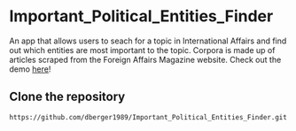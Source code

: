 # Important_Political_Entities_Finder

An app that allows users to seach for a topic in International Affairs and find out which entities are most important to the topic. Corpora is made up of articles scraped from the Foreign Affairs Magazine website. Check out the demo [here](http://107.23.92.220:5000)!


## Clone the repository

```https://github.com/dberger1989/Important_Political_Entities_Finder.git```
